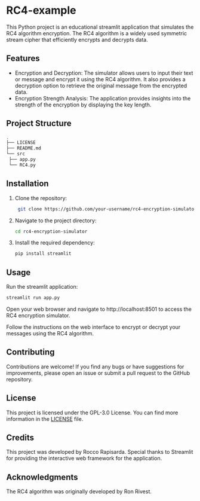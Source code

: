 # RC4-example
This Python project is an educational streamlit application that simulates the RC4 algorithm encryption.
The RC4 algorithm is a widely used symmetric stream cipher that efficiently encrypts and decrypts data.

## Features 
- Encryption and Decryption: The simulator allows users to input their text or message and encrypt it using the RC4 algorithm. It also provides a decryption option to retrieve the original message from the encrypted data.
- Encryption Strength Analysis: The application provides insights into the strength of the encryption by displaying the key length.


## Project Structure
   ```bash
.
├── LICENSE
├── README.md
└── src
    ├── app.py
    └── RC4.py
```

## Installation

1. Clone the repository:
   ```bash
    git clone https://github.com/your-username/rc4-encryption-simulator.git
    ```
2. Navigate to the project directory:
    ```bash
    cd rc4-encryption-simulator
    ```
3. Install the required dependency:
    ```bash
    pip install streamlit
    ```

## Usage
Run the streamlit application:
```bash
streamlit run app.py
``` 
   
Open your web browser and navigate to http://localhost:8501 to access the RC4 encryption simulator.

Follow the instructions on the web interface to encrypt or decrypt your messages using the RC4 algorithm.

## Contributing

Contributions are welcome! If you find any bugs or have suggestions for improvements, please open an issue or submit a pull request to the GitHub repository.

## License
This project is licensed under the GPL-3.0 License. You can find more information in the [LICENSE](LICENSE) file.


## Credits

This project was developed by Rocco Rapisarda. Special thanks to Streamlit for providing the interactive web framework for the application.

## Acknowledgments
The RC4 algorithm was originally developed by Ron Rivest.
